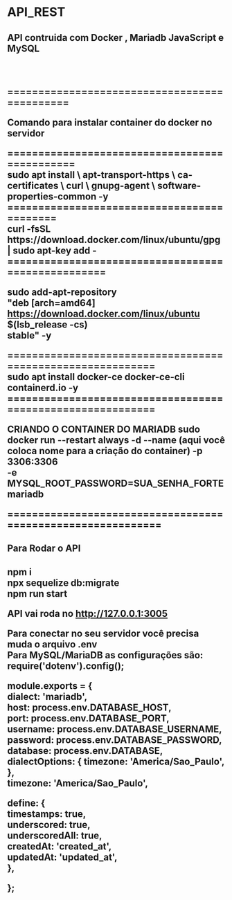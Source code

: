 # API_REST
<h2>API contruida com Docker , Mariadb JavaScript e MySQL<h2><br>
  
  =============================================
  <p>Comando para instalar container do docker no servidor<p>
  ==============================================<br>
  sudo apt install \
    apt-transport-https \
    ca-certificates \
    curl \
    gnupg-agent \
    software-properties-common -y
  ===========================================<br>
  curl -fsSL https://download.docker.com/linux/ubuntu/gpg | sudo apt-key add -
  ===================================================<br>
  
  
  sudo add-apt-repository \
   "deb [arch=amd64] https://download.docker.com/linux/ubuntu \
   $(lsb_release -cs) \
   stable" -y
  
  ===========================================================<br>
  sudo apt install docker-ce docker-ce-cli containerd.io -y
  ===========================================================<br>
  
  CRIANDO O CONTAINER DO MARIADB
sudo docker run --restart always -d --name (aqui você coloca nome para a criação do container) -p 3306:3306 \
    -e MYSQL_ROOT_PASSWORD=SUA_SENHA_FORTE mariadb
  
  ============================================================<br>
  
  <h2>Para Rodar o API<h2>
npm i<br>
npx sequelize db:migrate<br>
npm run start<br>

API vai roda no http://127.0.0.1:3005

Para conectar no seu servidor você precisa muda o arquivo .env<br>
 Para MySQL/MariaDB as configurações são:<br>
    require('dotenv').config();<br>

module.exports = {<br>
  dialect: 'mariadb',<br>
  host: process.env.DATABASE_HOST,<br>
  port: process.env.DATABASE_PORT,<br>
  username: process.env.DATABASE_USERNAME,<br>
  password: process.env.DATABASE_PASSWORD,<br>
  database: process.env.DATABASE,<br>
  dialectOptions: {
    timezone: 'America/Sao_Paulo',
  },<br>
  timezone: 'America/Sao_Paulo',<br>

  define: {<br>
    timestamps: true,<br>
    underscored: true,<br>
    underscoredAll: true,<br>
    createdAt: 'created_at',<br>
    updatedAt: 'updated_at',<br>
  },
    
    
};

    
    

  
